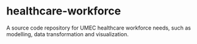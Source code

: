# healthcare-workforce

A source code repository for UMEC healthcare workforce needs, such as modelling, data transformation and visualization. 
